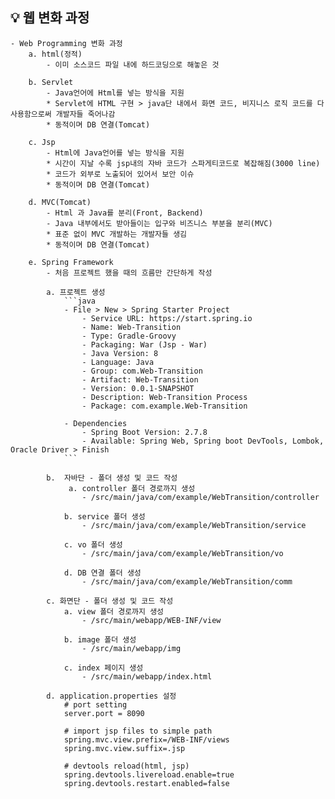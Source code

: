 ## 💡 웹 변화 과정
    - Web Programming 변화 과정 
        a. html(정적)
            - 이미 소스코드 파일 내에 하드코딩으로 해놓은 것
        
        b. Servlet
            - Java언어에 Html를 넣는 방식을 지원
            * Servlet에 HTML 구현 > java단 내에서 화면 코드, 비지니스 로직 코드를 다 사용함으로써 개발자들 죽어나감
            * 동적이며 DB 연결(Tomcat)
            
        c. Jsp
            - Html에 Java언어를 넣는 방식을 지원
            * 시간이 지날 수록 jsp내의 자바 코드가 스파게티코드로 복잡해짐(3000 line)
            * 코드가 외부로 노출되어 있어서 보안 이슈
            * 동적이며 DB 연결(Tomcat)
            
        d. MVC(Tomcat)
            - Html 과 Java를 분리(Front, Backend)
            - Java 내부에서도 받아들이는 입구와 비즈니스 부분을 분리(MVC)
            * 표준 없이 MVC 개발하는 개발자들 생김
            * 동적이며 DB 연결(Tomcat)
            
        e. Spring Framework 
            - 처음 프로젝트 했을 때의 흐름만 간단하게 작성
            
            a. 프로젝트 생성 
                ```java
                - File > New > Spring Starter Project
                    - Service URL: https://start.spring.io
                    - Name: Web-Transition 
                    - Type: Gradle-Groovy 
                    - Packaging: War (Jsp - War)
                    - Java Version: 8
                    - Language: Java
                    - Group: com.Web-Transition 
                    - Artifact: Web-Transition 
                    - Version: 0.0.1-SNAPSHOT
                    - Description: Web-Transition Process
                    - Package: com.example.Web-Transition 
                    
                - Dependencies
                    - Spring Boot Version: 2.7.8
                    - Available: Spring Web, Spring boot DevTools, Lombok, Oracle Driver > Finish
                ```  
            
            b.  자바단 - 폴더 생성 및 코드 작성 
                 a. controller 폴더 경로까지 생성
                    - /src/main/java/com/example/WebTransition/controller
                                    
                b. service 폴더 생성
                    - /src/main/java/com/example/WebTransition/service
                    
                c. vo 폴더 생성
                    - /src/main/java/com/example/WebTransition/vo
                                        
                d. DB 연결 폴더 생성
                    - /src/main/java/com/example/WebTransition/comm
                    
            c. 화면단 - 폴더 생성 및 코드 작성 
                a. view 폴더 경로까지 생성
                    - /src/main/webapp/WEB-INF/view

                b. image 폴더 생성
                    - /src/main/webapp/img

                c. index 페이지 생성
                    - /src/main/webapp/index.html
                                        
            d. application.properties 설정
                # port setting
                server.port = 8090

                # import jsp files to simple path
                spring.mvc.view.prefix=/WEB-INF/views
                spring.mvc.view.suffix=.jsp

                # devtools reload(html, jsp)
                spring.devtools.livereload.enable=true 
                spring.devtools.restart.enabled=false